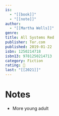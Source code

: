 ```yaml
---
is:
  - "[[book]]"
  - "[[note]]"
author:
  - "[[Martha Wells]]"
genre: 
title: All Systems Red
publisher: Tor.com
published: 2019-01-22
isbn: 1250214718
isbn13: 9781250214713
category: Fiction
rating: 🤞
last: "[[2021]]"
---
```

# Notes
- More young adult
